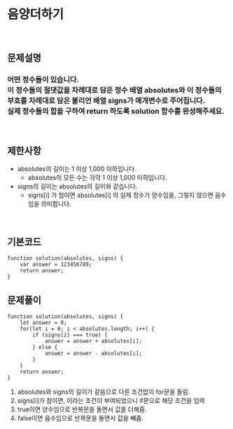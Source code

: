 # 음양더하기
<br>

## 문제설명
### 어떤 정수들이 있습니다. <br>이 정수들의 절댓값을 차례대로 담은 정수 배열 absolutes와 이 정수들의 부호를 차례대로 담은 불리언 배열 signs가 매개변수로 주어집니다. <br>실제 정수들의 합을 구하여 return 하도록 solution 함수를 완성해주세요.

<br>

## 제한사항
* absolutes의 길이는 1 이상 1,000 이하입니다.
  + absolutes의 모든 수는 각각 1 이상 1,000 이하입니다.
* signs의 길이는 absolutes의 길이와 같습니다.
  + signs[i] 가 참이면 absolutes[i] 의 실제 정수가 양수임을, 그렇지 않으면 음수임을 의미합니다.
<br>

## 기본코드
```
function solution(absolutes, signs) {
    var answer = 123456789;
    return answer;
}
```


## 문제풀이
```
function solution(absolutes, signs) {
    let answer = 0;
    for(let i = 0; i < absolutes.length; i++) {
        if (signs[i] === true) {
            answer = answer + absolutes[i];
        } else {
            answer = answer - absolutes[i];
        }
    }
    return answer;
}
```
1. absolutes와 signs의 길이가 같음으로 다른 조건없이 for문을 돌림.
2. signs[i]가 참이면, 이라는 조건이 부여되었으니 if문으로 해당 조건을 입력
3. true이면 양수임으로 반복문을 돌면서 값을 더해줌.
4. false이면 음수임으로 반복문을 돌면서 값을 빼줌.